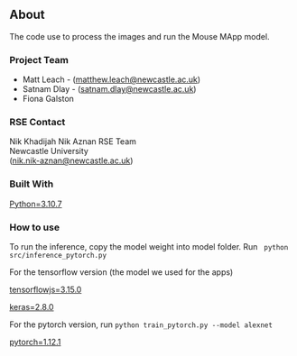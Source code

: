 ## About

The code use to process the images and run the Mouse MApp model.

### Project Team
* Matt Leach - ([matthew.leach@newcastle.ac.uk](mailto:matthew.leach@newcastle.ac.uk))
* Satnam Dlay - ([satnam.dlay@newcastle.ac.uk](mailto:rsatnam.dlay@newcastle.ac.uk))
* Fiona Galston


### RSE Contact
Nik Khadijah Nik Aznan
RSE Team  
Newcastle University  
([nik.nik-aznan@newcastle.ac.uk](mailto:nik.nik-aznan@newcastle.ac.uk))  

### Built With

[Python=3.10.7](https://www.python.org/downloads/)  

### How to use

To run the inference, copy the model weight into model folder.
Run ``` python src/inference_pytorch.py```

For the tensorflow version (the model we used for the apps)

[tensorflowjs=3.15.0](https://www.tensorflow.org/js/tutorials/setup)

[keras=2.8.0 ](https://www.tensorflow.org/install)

For the pytorch version, run `python train_pytorch.py --model alexnet`

[pytorch=1.12.1](https://pytorch.org/)
